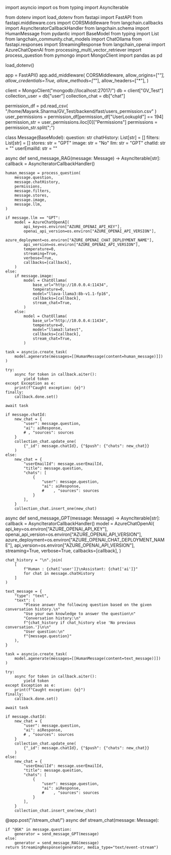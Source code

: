 import asyncio
import os
from typing import AsyncIterable

from dotenv import load_dotenv
from fastapi import FastAPI
from fastapi.middleware.cors import CORSMiddleware
from langchain.callbacks import AsyncIteratorCallbackHandler
from langchain.schema import HumanMessage
from pydantic import BaseModel
from typing import List
from langchain_community.chat_models import ChatOllama
from fastapi.responses import StreamingResponse
from langchain_openai import AzureChatOpenAI
from processing_multi_vector_retriever import process_question
from pymongo import MongoClient
import pandas as pd

load_dotenv()

app = FastAPI()
app.add_middleware(
    CORSMiddleware,
    allow_origins=["*"],
    allow_credentials=True,
    allow_methods=["*"],
    allow_headers=["*"],
)

client = MongoClient("mongodb://localhost:27017/")
db = client["GV_Test"]
collection_user = db["user"]
collection_chat = db["chat"]

permission_df = pd.read_csv(
    "/home/Mayank.Sharma/GV_Test/backend/fast/users_permission.csv"
)
user_permissions = permission_df[permission_df["UserLookupId"] == 194]
permission_str = user_permissions.iloc[0]["Permissions"]
permissions = permission_str.split(";")


class Message(BaseModel):
    question: str
    chatHistory: List[str] = []
    filters: List[str] = []
    stores: str = "GPT"
    image: str = "No"
    llm: str = "GPT"
    chatId: str = ""
    userEmailId: str = ""


async def send_message_RAG(message: Message) -> AsyncIterable[str]:
    callback = AsyncIteratorCallbackHandler()

    human_message = process_question(
        message.question,
        message.chatHistory,
        permissions,
        message.filters,
        message.stores,
        message.image,
        message.llm,
    )

    if message.llm == "GPT":
        model = AzureChatOpenAI(
            api_key=os.environ["AZURE_OPENAI_API_KEY"],
            openai_api_version=os.environ["AZURE_OPENAI_API_VERSION"],
            azure_deployment=os.environ["AZURE_OPENAI_CHAT_DEPLOYMENT_NAME"],
            api_version=os.environ["AZURE_OPENAI_API_VERSION"],
            temperature=0,
            streaming=True,
            verbose=True,
            callbacks=[callback],
        )
    else:
        if message.image:
            model = ChatOllama(
                base_url="http://10.0.0.4:11434",
                temperature=0,
                model="llava-llama3:8b-v1.1-fp16",
                callbacks=[callback],
                stream_chat=True,
            )
        else:
            model = ChatOllama(
                base_url="http://10.0.0.4:11434",
                temperature=0,
                model="llama3:latest",
                callbacks=[callback],
                stream_chat=True,
            )

    task = asyncio.create_task(
        model.agenerate(messages=[[HumanMessage(content=human_message)]])
    )

    try:
        async for token in callback.aiter():
            yield token
    except Exception as e:
        print(f"Caught exception: {e}")
    finally:
        callback.done.set()

    await task

    if message.chatId:
        new_chat = {
            "user": message.question,
            "ai": aiResponse,
            # , "sources": sources
        }
        collection_chat.update_one(
            {"_id": message.chatId}, {"$push": {"chats": new_chat}}
        )
    else:
        new_chat = {
            "userEmailId": message.userEmailId,
            "title": message.question,
            "chats": [
                {
                    "user": message.question,
                    "ai": aiResponse,
                    #    , "sources": sources
                }
            ],
        }
        collection_chat.insert_one(new_chat)


async def send_message_GPT(message: Message) -> AsyncIterable[str]:
    callback = AsyncIteratorCallbackHandler()
    model = AzureChatOpenAI(
        api_key=os.environ["AZURE_OPENAI_API_KEY"],
        openai_api_version=os.environ["AZURE_OPENAI_API_VERSION"],
        azure_deployment=os.environ["AZURE_OPENAI_CHAT_DEPLOYMENT_NAME"],
        api_version=os.environ["AZURE_OPENAI_API_VERSION"],
        streaming=True,
        verbose=True,
        callbacks=[callback],
    )

    chat_history = "\n".join(
        [
            f"Human : {chat['user']}\nAssistant: {chat['ai']}"
            for chat in message.chatHistory
        ]
    )

    text_message = {
        "type": "text",
        "text": (
            "Please answer the following question based on the given conversation history.\n"
            "Use your own knowledge to answer the question\n"
            "Conversation history:\n"
            f"{chat_history if chat_history else 'No previous conversation.'}\n\n"
            "User question:\n"
            f"{message.question}"
        ),
    }

    task = asyncio.create_task(
        model.agenerate(messages=[[HumanMessage(content=text_message)]])
    )

    try:
        async for token in callback.aiter():
            yield token
    except Exception as e:
        print(f"Caught exception: {e}")
    finally:
        callback.done.set()

    await task

    if message.chatId:
        new_chat = {
            "user": message.question,
            "ai": aiResponse,
            # , "sources": sources
        }
        collection_chat.update_one(
            {"_id": message.chatId}, {"$push": {"chats": new_chat}}
        )
    else:
        new_chat = {
            "userEmailId": message.userEmailId,
            "title": message.question,
            "chats": [
                {
                    "user": message.question,
                    "ai": aiResponse,
                    #    , "sources": sources
                }
            ],
        }
        collection_chat.insert_one(new_chat)


@app.post("/stream_chat/")
async def stream_chat(message: Message):

    if "@GK" in message.question:
        generator = send_message_GPT(message)
    else:
        generator = send_message_RAG(message)
    return StreamingResponse(generator, media_type="text/event-stream")
